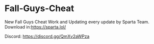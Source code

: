 # Fall-Guys-Cheat
New Fall Guys Cheat Work and Updating every update by Sparta Team.
Download in:https://sparta.lol/

Discord:
https://discord.gg/QmXv2aWPza
